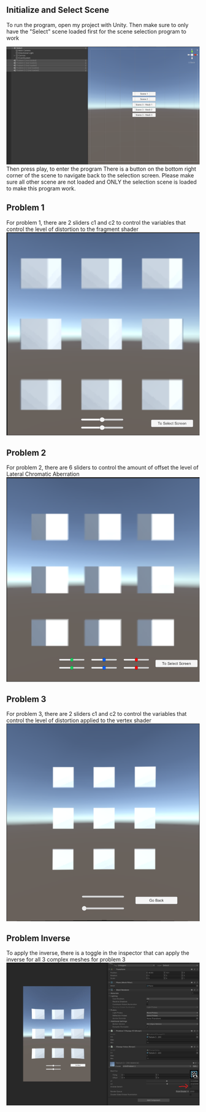 ## Initialize and Select Scene

To run the program, open my project with Unity. Then make sure to only have the "Select" scene loaded first for the scene selection program to work

![How to Init](https://github.com/TimChenyu/ARVR-README/blob/main/arvr%20pics/HT%20-%20Init.png)
Then press play, to enter the program
There is a button on the bottom right corner of the scene to navigate back to the selection screen.
Please make sure all other scene are not loaded and ONLY the selection scene is loaded to make this program work.


## Problem 1
For problem 1, there are 2 sliders c1 and c2 to control the variables that control the level of distortion to the fragment shader
![How to Problem 1](https://github.com/TimChenyu/ARVR-README/blob/main/arvr%20pics/HT%20-%20Problem%201.png)

## Problem 2
For problem 2, there are 6 sliders to control the amount of offset the level of Lateral Chromatic Aberration
![How to Problem 2](https://github.com/TimChenyu/ARVR-README/blob/main/arvr%20pics/HT%20-%20Problem%202.png)

## Problem 3
For problem 3, there are 2 sliders c1 and c2 to control the variables that control the level of distortion applied to the vertex shader
![How to Problem 3](https://github.com/TimChenyu/ARVR-README/blob/main/arvr%20pics/HT%20-%20Problem%203.png)

## Problem Inverse
To apply the inverse, there is a toggle in the inspector that can apply the inverse for all 3 complex meshes for problem 3
![How to Inverse](https://github.com/TimChenyu/ARVR-README/blob/main/arvr%20pics/InkedHT%20-%20Inverse_LI.jpg)
